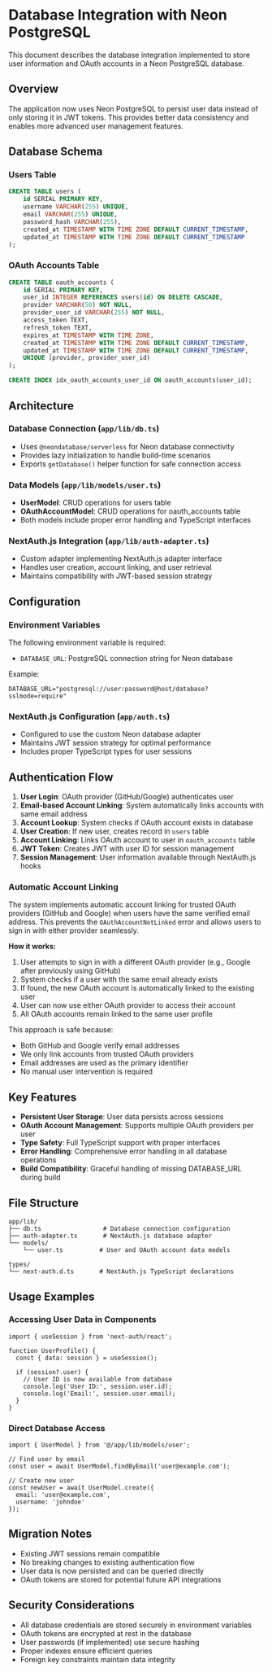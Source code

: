 # Database Integration with Neon PostgreSQL

This document describes the database integration implemented to store user information and OAuth accounts in a Neon PostgreSQL database.

## Overview

The application now uses Neon PostgreSQL to persist user data instead of only storing it in JWT tokens. This provides better data consistency and enables more advanced user management features.

## Database Schema

### Users Table
```sql
CREATE TABLE users (
    id SERIAL PRIMARY KEY,
    username VARCHAR(255) UNIQUE,
    email VARCHAR(255) UNIQUE,
    password_hash VARCHAR(255),
    created_at TIMESTAMP WITH TIME ZONE DEFAULT CURRENT_TIMESTAMP,
    updated_at TIMESTAMP WITH TIME ZONE DEFAULT CURRENT_TIMESTAMP
);
```

### OAuth Accounts Table
```sql
CREATE TABLE oauth_accounts (
    id SERIAL PRIMARY KEY,
    user_id INTEGER REFERENCES users(id) ON DELETE CASCADE,
    provider VARCHAR(50) NOT NULL,
    provider_user_id VARCHAR(255) NOT NULL,
    access_token TEXT,
    refresh_token TEXT,
    expires_at TIMESTAMP WITH TIME ZONE,
    created_at TIMESTAMP WITH TIME ZONE DEFAULT CURRENT_TIMESTAMP,
    updated_at TIMESTAMP WITH TIME ZONE DEFAULT CURRENT_TIMESTAMP,
    UNIQUE (provider, provider_user_id)
);

CREATE INDEX idx_oauth_accounts_user_id ON oauth_accounts(user_id);
```

## Architecture

### Database Connection (`app/lib/db.ts`)
- Uses `@neondatabase/serverless` for Neon database connectivity
- Provides lazy initialization to handle build-time scenarios
- Exports `getDatabase()` helper function for safe connection access

### Data Models (`app/lib/models/user.ts`)
- **UserModel**: CRUD operations for users table
- **OAuthAccountModel**: CRUD operations for oauth_accounts table
- Both models include proper error handling and TypeScript interfaces

### NextAuth.js Integration (`app/lib/auth-adapter.ts`)
- Custom adapter implementing NextAuth.js adapter interface
- Handles user creation, account linking, and user retrieval
- Maintains compatibility with JWT-based session strategy

## Configuration

### Environment Variables
The following environment variable is required:
- `DATABASE_URL`: PostgreSQL connection string for Neon database

Example:
```
DATABASE_URL="postgresql://user:password@host/database?sslmode=require"
```

### NextAuth.js Configuration (`app/auth.ts`)
- Configured to use the custom Neon database adapter
- Maintains JWT session strategy for optimal performance
- Includes proper TypeScript types for user sessions

## Authentication Flow

1. **User Login**: OAuth provider (GitHub/Google) authenticates user
2. **Email-based Account Linking**: System automatically links accounts with same email address
3. **Account Lookup**: System checks if OAuth account exists in database
4. **User Creation**: If new user, creates record in `users` table
5. **Account Linking**: Links OAuth account to user in `oauth_accounts` table
6. **JWT Token**: Creates JWT with user ID for session management
7. **Session Management**: User information available through NextAuth.js hooks

### Automatic Account Linking

The system implements automatic account linking for trusted OAuth providers (GitHub and Google) when users have the same verified email address. This prevents the `OAuthAccountNotLinked` error and allows users to sign in with either provider seamlessly.

**How it works:**
1. User attempts to sign in with a different OAuth provider (e.g., Google after previously using GitHub)
2. System checks if a user with the same email already exists
3. If found, the new OAuth account is automatically linked to the existing user
4. User can now use either OAuth provider to access their account
5. All OAuth accounts remain linked to the same user profile

This approach is safe because:
- Both GitHub and Google verify email addresses
- We only link accounts from trusted OAuth providers
- Email addresses are used as the primary identifier
- No manual user intervention is required

## Key Features

- **Persistent User Storage**: User data persists across sessions
- **OAuth Account Management**: Supports multiple OAuth providers per user
- **Type Safety**: Full TypeScript support with proper interfaces
- **Error Handling**: Comprehensive error handling in all database operations
- **Build Compatibility**: Graceful handling of missing DATABASE_URL during build

## File Structure

```
app/lib/
├── db.ts                 # Database connection configuration
├── auth-adapter.ts       # NextAuth.js database adapter
└── models/
    └── user.ts          # User and OAuth account data models

types/
└── next-auth.d.ts       # NextAuth.js TypeScript declarations
```

## Usage Examples

### Accessing User Data in Components
```tsx
import { useSession } from 'next-auth/react';

function UserProfile() {
  const { data: session } = useSession();
  
  if (session?.user) {
    // User ID is now available from database
    console.log('User ID:', session.user.id);
    console.log('Email:', session.user.email);
  }
}
```

### Direct Database Access
```tsx
import { UserModel } from '@/app/lib/models/user';

// Find user by email
const user = await UserModel.findByEmail('user@example.com');

// Create new user
const newUser = await UserModel.create({
  email: 'user@example.com',
  username: 'johndoe'
});
```

## Migration Notes

- Existing JWT sessions remain compatible
- No breaking changes to existing authentication flow
- User data is now persisted and can be queried directly
- OAuth tokens are stored for potential future API integrations

## Security Considerations

- All database credentials are stored securely in environment variables
- OAuth tokens are encrypted at rest in the database
- User passwords (if implemented) use secure hashing
- Proper indexes ensure efficient queries
- Foreign key constraints maintain data integrity